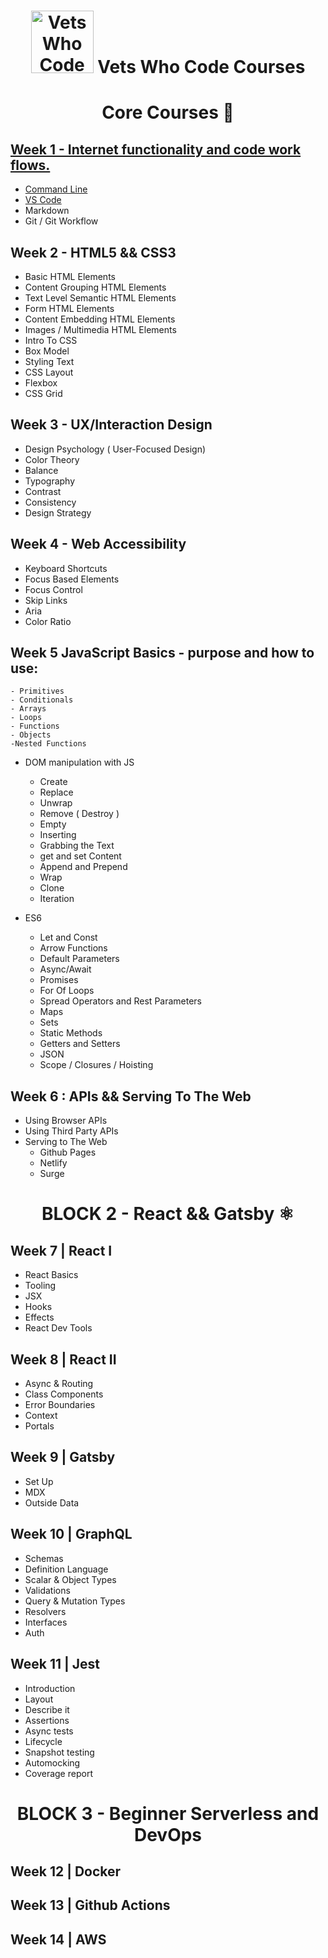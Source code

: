 <h1 align="center"><img src="/images/vwc.gif" alt="Vets Who Code" width="100px" /> Vets Who Code Courses</h1>

<h1 align="center">Core Courses 🔧</h1>

## [Week 1 - Internet functionality and code work flows.](weekOne/week-one-subjects.md)
- [Command Line](weekOne/command-line.md)
- [VS Code](weekOne/vs-code.md)
- Markdown
- Git / Git Workflow

## Week 2 - HTML5 && CSS3

- Basic HTML Elements
- Content Grouping HTML Elements
- Text Level Semantic HTML Elements
- Form HTML Elements
- Content Embedding HTML Elements
- Images / Multimedia HTML Elements
- Intro To CSS
- Box Model
- Styling Text
- CSS Layout
- Flexbox
- CSS Grid

## Week 3 - UX/Interaction Design

- Design Psychology ( User-Focused Design)
- Color Theory
- Balance
- Typography
- Contrast
- Consistency
- Design Strategy

## Week 4 - Web Accessibility
- Keyboard Shortcuts
- Focus Based Elements
- Focus Control
- Skip Links
- Aria
- Color Ratio

## Week 5 JavaScript Basics - purpose and how to use:
    - Primitives
    - Conditionals
    - Arrays
    - Loops
    - Functions
    - Objects
    -Nested Functions

- DOM manipulation with JS
    - Create
    - Replace
    - Unwrap
    - Remove ( Destroy )
    - Empty
    - Inserting
    - Grabbing the Text
    - get and set Content
    - Append and Prepend
    - Wrap
    - Clone
    - Iteration


- ES6
    - Let and Const
    - Arrow Functions
    - Default Parameters
    - Async/Await
    - Promises
    - For Of Loops
    - Spread Operators and Rest Parameters
    - Maps
    - Sets
    - Static Methods
    - Getters and Setters
    - JSON
    - Scope / Closures / Hoisting

## Week 6 : APIs && Serving To The Web
-  Using Browser APIs
- Using Third Party APIs
- Serving to The Web
    - Github Pages
    - Netlify
    - Surge


<h1 align="center">BLOCK 2 - React && Gatsby ⚛️ </h1>

## Week 7 | React I

- React Basics
- Tooling
- JSX
- Hooks
- Effects
- React Dev Tools

## Week 8 | React II
- Async & Routing
- Class Components
- Error Boundaries
- Context
- Portals

## Week 9 | Gatsby

- Set Up
- MDX
- Outside Data

## Week 10 | GraphQL

- Schemas
- Definition Language
- Scalar & Object Types
- Validations
- Query & Mutation Types
- Resolvers
- Interfaces
- Auth

## Week 11 | Jest

- Introduction
- Layout
- Describe it
- Assertions
- Async tests
- Lifecycle
- Snapshot testing
- Automocking
- Coverage report

<h1 align="center">BLOCK 3 - Beginner Serverless and DevOps </h1>

## Week 12 | Docker
## Week 13 | Github Actions

## Week 14 | AWS
